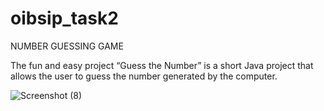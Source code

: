 # oibsip_task2

NUMBER GUESSING GAME

The fun and easy project “Guess the Number” is a short Java project that allows the user to guess the number generated by the computer.

![Screenshot (8)](https://user-images.githubusercontent.com/98893057/221524727-630241f2-dec9-4ff2-b70e-38dde07a3bc3.png)
